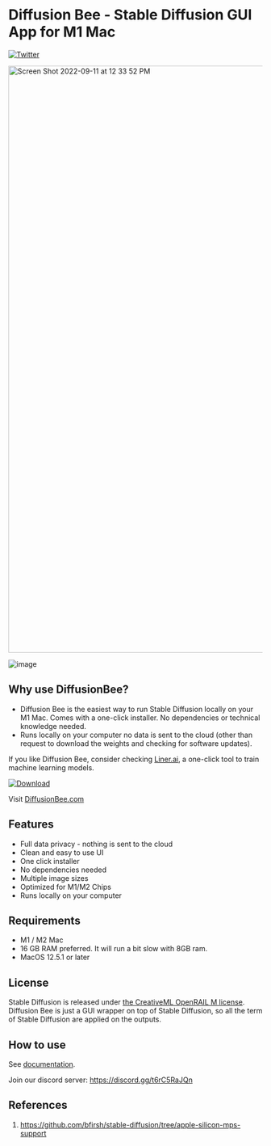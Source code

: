 # Diffusion Bee - Stable Diffusion GUI App for M1 Mac
[![Twitter](https://img.shields.io/twitter/url.svg?label=Follow%20%40divamgupta&style=social&url=https%3A%2F%2Ftwitter.com%2Fdivamgupta)](https://twitter.com/divamgupta)

<img width="1162" alt="Screen Shot 2022-09-11 at 12 33 52 PM" src="https://user-images.githubusercontent.com/1890549/189538839-45ac91b1-cd66-4543-9ece-956220d0d769.png">

![image](https://user-images.githubusercontent.com/1890549/189539684-222482fb-63f7-4799-bfc1-005b84508e35.png)


## Why use DiffusionBee?

* Diffusion Bee is the easiest way to run Stable Diffusion locally on your M1 Mac. Comes with a one-click installer. No dependencies or technical knowledge needed.
* Runs locally on your computer no data is sent to the cloud (other than request to download the weights and checking for software updates).

If you like Diffusion Bee, consider checking [Liner.ai](https://liner.ai), a one-click tool to train machine learning models.

[![Download](https://user-images.githubusercontent.com/1890549/189538422-52d50488-c1fa-4924-bec6-186c9e0f307b.png)](https://github.com/divamgupta/diffusionbee-stable-diffusion-ui/releases)

Visit [DiffusionBee.com](https://diffusionbee.com/)

## Features
* Full data privacy - nothing is sent to the cloud
* Clean and easy to use UI
* One click installer
* No dependencies needed
* Multiple image sizes
* Optimized for M1/M2 Chips
* Runs locally on your computer

## Requirements 
* M1 / M2 Mac
* 16 GB RAM preferred. It will run a bit slow with 8GB ram.
* MacOS 12.5.1 or later

## License
Stable Diffusion is released under [the CreativeML OpenRAIL M license](https://github.com/CompVis/stable-diffusion/blob/main/LICENSE).
Diffusion Bee is just a GUI wrapper on top of Stable Diffusion, so all the term of Stable Diffusion are applied on the outputs.

## How to use

See [documentation](docs/).

Join our discord server: https://discord.gg/t6rC5RaJQn

## References
1) https://github.com/bfirsh/stable-diffusion/tree/apple-silicon-mps-support
